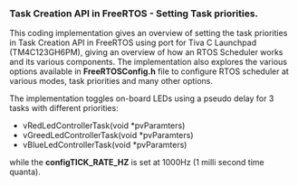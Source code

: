 ### Task Creation API in FreeRTOS - Setting Task priorities.</br>
This coding implementation gives an overview of setting the task priorities in Task Creation API in FreeRTOS using port for Tiva C Launchpad (TM4C123GH6PM), giving an overview of how an RTOS Scheduler works and its various components. The implementation also explores the various options available in **FreeRTOSConfig.h** file to configure RTOS scheduler at various modes, task priorities and many other options.</br>

The implementation toggles on-board LEDs using a pseudo delay for 3 tasks with different priorities: 
- vRedLedControllerTask(void *pvParamters)
- vGreedLedControllerTask(void *pvParamters)
- vBlueLedControllerTask(void *pvParamters)</br>

while the **configTICK_RATE_HZ** is set at 1000Hz (1 milli second time quanta).

